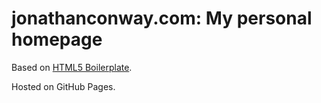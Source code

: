 # jonathanconway.com: My personal homepage

Based on [HTML5 Boilerplate](https://github.com/h5bp/html5-boilerplate).

Hosted on GitHub Pages.

